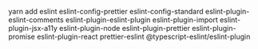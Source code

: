 yarn add eslint eslint-config-prettier eslint-config-standard 
eslint-plugin-eslint-comments eslint-plugin-eslint-plugin 
eslint-plugin-import eslint-plugin-jsx-a11y eslint-plugin-node 
eslint-plugin-prettier eslint-plugin-promise eslint-plugin-react 
prettier-eslint @typescript-eslint/eslint-plugin

